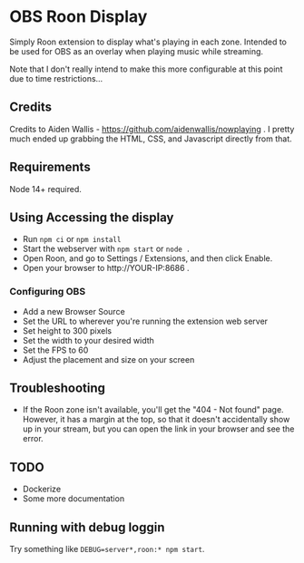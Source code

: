 # OBS Roon Display
Simply Roon extension to display what's playing in each zone. Intended to be used for OBS as an overlay when playing music while streaming.

Note that I don't really intend to make this more configurable at this point due to time restrictions...

## Credits
Credits to Aiden Wallis - https://github.com/aidenwallis/nowplaying . I pretty much ended up grabbing the HTML, CSS, and Javascript directly from that.

## Requirements
Node 14+ required.

## Using Accessing the display
* Run `npm ci` or `npm install`
* Start the webserver with `npm start` or `node .`
* Open Roon, and go to Settings / Extensions, and then click Enable.
* Open your browser to http://YOUR-IP:8686 .

### Configuring OBS
* Add a new Browser Source
* Set the URL to wherever you're running the extension web server
* Set height to 300 pixels
* Set the width to your desired width
* Set the FPS to 60
* Adjust the placement and size on your screen

## Troubleshooting
* If the Roon zone isn't available, you'll get the "404 - Not found" page. However, it has a margin at the top, so that it doesn't accidentally show up in your stream, but you can open the link in your browser and see the error.

## TODO
* Dockerize
* Some more documentation

## Running with debug loggin
Try something like `DEBUG=server*,roon:* npm start`.
